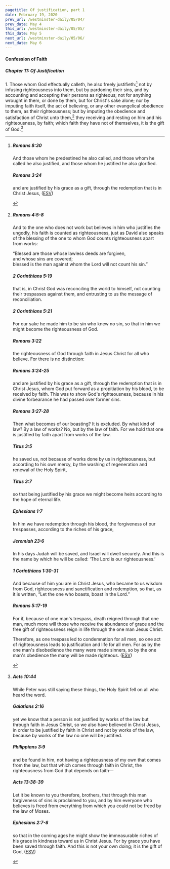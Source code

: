 ```yaml
---
pagetitle: Of justification, part 1
date: February 19, 2020
prev_url: /westminster-daily/05/04/
prev_date: May 4
this_url: /westminster-daily/05/05/
this_date: May 5
next_url: /westminster-daily/05/06/
next_date: May 6
---
```


#### Confession of Faith

##### Chapter 11: Of Justification

1\. Those whom God effectually calleth, he also freely justifieth:[^fnref:wcf1] not by infusing righteousness into them, but by pardoning their sins, and by accounting and accepting their persons as righteous; not for anything wrought in them, or done by them, but for Christ's sake alone; nor by imputing faith itself, the act of believing, or any other evangelical obedience to them, as their righteousness; but by imputing the obedience and satisfaction of Christ unto them,[^fnref:wcf2] they receiving and resting on him and his righteousness, by faith; which faith they have not of themselves, it is the gift of God.[^fnref:wcf3]

[^fnref:wcf1]: <div class="esv"><h5>Romans 8:30</h5> <div class="esv-text"><p id="p45008030.01-1">And those whom he predestined he also called, and those whom he called he also justified, and those whom he justified he also glorified.</p> </div><h5>Romans 3:24</h5> <div class="esv-text"><p id="p45003024.01-2">and are justified by his grace as a gift, through the redemption that is in Christ Jesus,  (<a href="http://www.esv.org" class="copyright">ESV</a>)</p> </div> </div>

[^fnref:wcf2]: <div class="esv"><h5>Romans 4:5-8</h5> <div class="esv-text"><p id="p45004005.01-1">And to the one who does not work but believes in him who justifies the ungodly, his faith is counted as righteousness, just as David also speaks of the blessing of the one to whom God counts righteousness apart from works:</p>  <div class="block-indent"> <p class="line-group" id="p45004007.01-1">&#8220;Blessed are those whose lawless deeds are forgiven,<br /> <span class="indent"></span>and whose sins are covered;<br />  blessed is the man against whom the Lord will not count his sin.&#8221;</p> </div> </div><h5>2 Corinthians 5:19</h5> <div class="esv-text"><p id="p47005019.01-2">that is, in Christ God was reconciling the world to himself, not counting their trespasses against them, and entrusting to us the message of reconciliation.</p> </div><h5>2 Corinthians 5:21</h5> <div class="esv-text"><p id="p47005021.01-3">For our sake he made him to be sin who knew no sin, so that in him we might become the righteousness of God.</p> </div><h5>Romans 3:22</h5> <div class="esv-text"><p id="p45003022.01-4">the righteousness of God through faith in Jesus Christ for all who believe. For there is no distinction:</p> </div><h5>Romans 3:24-25</h5> <div class="esv-text"><p id="p45003024.01-5">and are justified by his grace as a gift, through the redemption that is in Christ Jesus, whom God put forward as a propitiation by his blood, to be received by faith. This was to show God's righteousness, because in his divine forbearance he had passed over former sins.</p> </div><h5>Romans 3:27-28</h5> <div class="esv-text"><p id="p45003027.01-6">Then what becomes of our boasting? It is excluded. By what kind of law? By a law of works? No, but by the law of faith. For we hold that one is justified by faith apart from works of the law.</p> </div><h5>Titus 3:5</h5> <div class="esv-text"><p id="p56003005.01-7">he saved us, not because of works done by us in righteousness, but according to his own mercy, by the washing of regeneration and renewal of the Holy Spirit,</p> </div><h5>Titus 3:7</h5> <div class="esv-text"><p id="p56003007.01-8">so that being justified by his grace we might become heirs according to the hope of eternal life.</p> </div><h5>Ephesians 1:7</h5> <div class="esv-text"><p id="p49001007.01-9">In him we have redemption through his blood, the forgiveness of our trespasses, according to the riches of his grace,</p> </div><h5>Jeremiah 23:6</h5> <div class="esv-text"><p id="p24023006.01-10">In his days Judah will be saved, and Israel will dwell securely. And this is the name by which he will be called: &#8216;The <span class="small-caps">Lord</span> is our righteousness.&#8217;</p> </div><h5>1 Corinthians 1:30-31</h5> <div class="esv-text"><p id="p46001030.01-11">And because of him you are in Christ Jesus, who became to us wisdom from God, righteousness and sanctification and redemption, so that, as it is written, &#8220;Let the one who boasts, boast in the Lord.&#8221;</p> </div><h5>Romans 5:17-19</h5> <div class="esv-text"><p id="p45005017.01-12">For if, because of one man's trespass, death reigned through that one man, much more will those who receive the abundance of grace and the free gift of righteousness reign in life through the one man Jesus Christ.</p>  <p id="p45005018.01-12">Therefore, as one trespass led to condemnation for all men, so one act of righteousness leads to justification and life for all men. For as by the one man's disobedience the many were made sinners, so by the one man's obedience the many will be made righteous.  (<a href="http://www.esv.org" class="copyright">ESV</a>)</p> </div> </div>

[^fnref:wcf3]: <div class="esv"><h5>Acts 10:44</h5> <div class="esv-text"> <p id="p44010044.08-1">While Peter was still saying these things, the Holy Spirit fell on all who heard the word.</p> </div><h5>Galatians 2:16</h5> <div class="esv-text"><p id="p48002016.01-2">yet we know that a person is not justified by works of the law but through faith in Jesus Christ, so we also have believed in Christ Jesus, in order to be justified by faith in Christ and not by works of the law, because by works of the law no one will be justified.</p> </div><h5>Philippians 3:9</h5> <div class="esv-text"><p id="p50003009.01-3">and be found in him, not having a righteousness of my own that comes from the law, but that which comes through faith in Christ, the righteousness from God that depends on faith&#8212;</p> </div><h5>Acts 13:38-39</h5> <div class="esv-text"><p id="p44013038.01-4">Let it be known to you therefore, brothers, that through this man forgiveness of sins is proclaimed to you, and by him everyone who believes is freed from everything from which you could not be freed by the law of Moses.</p> </div><h5>Ephesians 2:7-8</h5> <div class="esv-text"><p id="p49002007.01-5">so that in the coming ages he might show the immeasurable riches of his grace in kindness toward us in Christ Jesus. For by grace you have been saved through faith. And this is not your own doing; it is the gift of God,  (<a href="http://www.esv.org" class="copyright">ESV</a>)</p> </div> </div>

